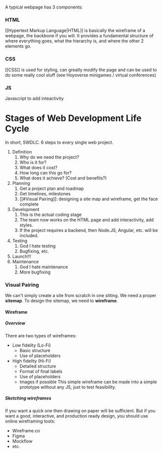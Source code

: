 A typical webpage has 3 components:

### HTML
[[Hypertext Markup Language|HTML]] is basically the wireframe of a webpage, the backbone if you will. It provides a fundamental structure of where everything goes, what the hierarchy is, and where the other 2 elements go.
### CSS
[[CSS]] is used for styling, can greatly modify the page and can be used to do some really cool stuff (see Hoyoverse minigames / virtual conferences)
### JS
Javascript to add inteactivity
# Stages of Web Development Life Cycle
In short, SWDLC. 6 steps to every single web project.
1. Definition
	1. Why do we need the project? 
	2. Who is it for?
	3. What does it cost?
	4. How long can this go for?
	5. What does it achieve? (Cost and benefits?)
2. Planning
	1. Get a project plan and roadmap
	2. Get timelines, milestones
	3. [[#Visual Pairing]]: designing a site map and wireframe, get the face complete
3. Development
	1. This is the actual coding stage
	2. The team now works on the HTML page and add interactivity, add styles.
	3. If the project requires a backend, then Node.JS, Angular, etc. will be included.
4. Testing
	1. God I hate testing
	2. Bugfixing, etc.
5. Launch!!!
6. Maintenance
	1. God I hate maintenance
	2. More bugfixing

### Visual Pairing
We can't simply create a site from scratch in one sitting. We need a proper **sitemap**. To design the sitemap, we need to **wireframe**. 
#### Wireframe
##### Overview 
There are two types of wireframes:
- Low fidelity (Lo-Fi)
	- Basic structure
	- Use of placeholders
- High fidelity (Hi-Fi)
	- Detailed structure
	- Format of final labels
	- Use of placeholders
	- Images if possible
This simple wireframe can be made into a simple prototype without any JS, just to test feasibility.

##### Sketching wireframes
If you want a quick one then drawing on paper will be sufficient.
But if you want a good, interactive, and production ready design, you should use online wireframing tools:
- Wireframe.co
- Figma
- Mockflow
- etc.



